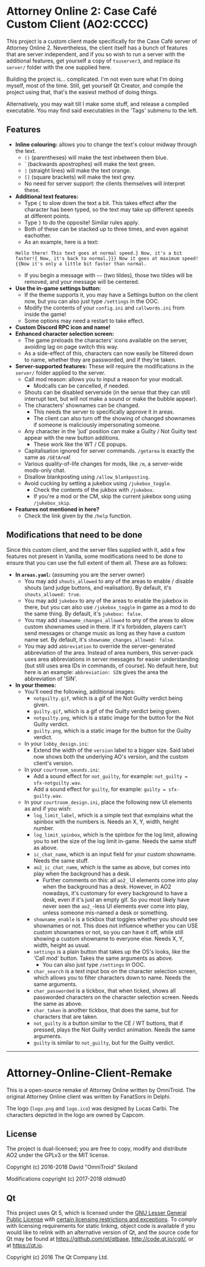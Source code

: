 # Attorney Online 2: Case Café Custom Client (AO2:CCCC)

This project is a custom client made specifically for the Case Café server of Attorney Online 2. Nevertheless, the client itself has a bunch of features that are server independent, and if you so wish to run a server with the additional features, get yourself a copy of `tsuserver3`, and replace its `server/` folder with the one supplied here.

Building the project is... complicated. I'm not even sure what I'm doing myself, most of the time. Still, get yourself Qt Creator, and compile the project using that, that's the easiest method of doing things.

Alternatively, you may wait till I make some stuff, and release a compiled executable. You may find said executables in the 'Tags' submenu to the left.

## Features

- **Inline colouring:** allows you to change the text's colour midway through the text.
  - `()` (parentheses) will make the text inbetween them blue.
  - \` (backwards apostrophes) will make the text green.
  - `|` (straight lines) will make the text orange.
  - `[]` (square brackets) will make the text grey.
  - No need for server support: the clients themselves will interpret these.
- **Additional text features:**
  - Type `{` to slow down the text a bit. This takes effect after the character has been typed, so the text may take up different speeds at different points.
  - Type `}` to do the opposite! Similar rules apply.
  - Both of these can be stacked up to three times, and even against eachother.
  - As an example, here is a text:
  ```
  Hello there! This text goes at normal speed.} Now, it's a bit faster!{ Now, it's back to normal.}}} Now it goes at maximum speed! {{Now it's only a little bit faster than normal.
  ```
  - If you begin a message with `~~` (two tildes), those two tildes will be removed, and your message will be centered.
- **Use the in-game settings button:**
  - If the theme supports it, you may have a Settings button on the client now, but you can also just type `/settings` in the OOC.
  - Modify the contents of your `config.ini` and `callwords.ini` from inside the game!
  - Some options may need a restart to take effect.
- **Custom Discord RPC icon and name!**
- **Enhanced character selection screen:**
  - The game preloads the characters' icons available on the server, avoiding lag on page switch this way.
  - As a side-effect of this, characters can now easily be filtered down to name, whether they are passworded, and if they're taken.
- **Server-supported features:** These will require the modifications in the `server/` folder applied to the server.
  - Call mod reason: allows you to input a reason for your modcall.
    - Modcalls can be cancelled, if needed.
  - Shouts can be disabled serverside (in the sense that they can still interrupt text, but will not make a sound or make the bubble appear).
  - The characters' shownames can be changed.
    - This needs the server to specifically approve it in areas.
    - The client can also turn off the showing of changed shownames if someone is maliciously impersonating someone.
  - Any character in the 'jud' position can make a Guilty / Not Guilty text appear with the new button additions.
    - These work like the WT / CE popups.
  - Capitalisation ignored for server commands. `/getarea` is exactly the same as `/GEtAreA`!
  - Various quality-of-life changes for mods, like `/m`, a server-wide mods-only chat.
  - Disallow blankposting using `/allow_blankposting`.
  - Avoid cucking by setting a jukebox using `/jukebox_toggle`.
    - Check the contents of the jukbox with `/jukebox`.
    - If you're a mod or the CM, skip the current jukebox song using `/jukebox_skip`.
- **Features not mentioned in here?**
  - Check the link given by the `/help` function.

## Modifications that need to be done

Since this custom client, and the server files supplied with it, add a few features not present in Vanilla, some modifications need to be done to ensure that you can use the full extent of them all. These are as follows:

- **In `areas.yaml`:** (assuming you are the server owner)
  - You may add `shouts_allowed` to any of the areas to enable / disable shouts (and judge buttons, and realisation). By default, it's `shouts_allowed: true`.
  - You may add `jukebox` to any of the areas to enable the jukebox in there, but you can also use `/jukebox_toggle` in game as a mod to do the same thing. By default, it's `jukebox: false`.
  - You may add `showname_changes_allowed` to any of the areas to allow custom shownames used in there. If it's forbidden, players can't send messages or change music as long as they have a custom name set. By default, it's `showname_changes_allowed: false`.
  - You may add `abbreviation` to override the server-generated abbreviation of the area. Instead of area numbers, this server-pack uses area abbreviations in server messages for easier understanding (but still uses area IDs in commands, of course). No default here, but here is an example: `abbreviation: SIN` gives the area the abbreviation of 'SIN'.
- **In your themes:**
  - You'll need the following, additional images:
    - `notguilty.gif`, which is a gif of the Not Guilty verdict being given.
    - `guilty.gif`, which is a gif of the Guilty verdict being given.
    - `notguilty.png`, which is a static image for the button for the Not Guilty verdict.
    - `guilty.png`, which is a static image for the button for the Guilty verdict.
  - In your `lobby_design.ini`:
    - Extend the width of the `version` label to a bigger size. Said label now shows both the underlying AO's version, and the custom client's version.
  - In your `courtroom_sounds.ini`:
    - Add a sound effect for `not_guilty`, for example: `not_guilty = sfx-notguilty.wav`.
    - Add a sound effect for `guilty`, for example: `guilty = sfx-guilty.wav`.
  - In your `courtroom_design.ini`, place the following new UI elements as and if you wish:
    - `log_limit_label`, which is a simple text that exmplains what the spinbox with the numbers is. Needs an X, Y, width, height number.
    - `log_limit_spinbox`, which is the spinbox for the log limit, allowing you to set the size of the log limit in-game. Needs the same stuff as above.
    - `ic_chat_name`, which is an input field for your custom showname. Needs the same stuff.
    - `ao2_ic_chat_name`, which is the same as above, but comes into play when the background has a desk.
      - Further comments on this: all `ao2_` UI elements come into play when the background has a desk. However, in AO2 nowadays, it's customary for every background to have a desk, even if it's just an empty gif. So you most likely have never seen the `ao2_`-less UI elements ever come into play, unless someone mis-named a desk or something.
    - `showname_enable` is a tickbox that toggles whether you should see shownames or not. This does not influence whether you can USE custom shownames or not, so you can have it off, while still showing a custom showname to everyone else. Needs X, Y, width, height as usual.
    - `settings` is a plain button that takes up the OS's looks, like the 'Call mod' button. Takes the same arguments as above.
      - You can also just type `/settings` in OOC.
    - `char_search` is a text input box on the character selection screen, which allows you to filter characters down to name. Needs the same arguments.
    - `char_passworded` is a tickbox, that when ticked, shows all passworded characters on the character selection screen. Needs the same as above.
    - `char_taken` is another tickbox, that does the same, but for characters that are taken.
    - `not_guilty` is a button similar to the CE / WT buttons, that if pressed, plays the Not Guilty verdict animation. Needs the same arguments.
    - `guilty` is similar to `not_guilty`, but for the Guilty verdict.

---

# Attorney-Online-Client-Remake
This is a open-source remake of Attorney Online written by OmniTroid. The original Attorney Online client was written by FanatSors in Delphi.

The logo (`logo.png` and `logo.ico`) was designed by Lucas Carbi. The characters depicted in the logo are owned by Capcom.

## License

The project is dual-licensed; you are free to copy, modify and distribute AO2 under the GPLv3 or the MIT license.

Copyright (c) 2016-2018 David "OmniTroid" Skoland

Modifications copyright (c) 2017-2018 oldmud0

## Qt
This project uses Qt 5, which is licensed under the [GNU Lesser General Public License](https://www.gnu.org/licenses/lgpl-3.0.txt) with [certain licensing restrictions and exceptions](https://www.qt.io/qt-licensing-terms/). To comply with licensing requirements for static linking, object code is available if you would like to relink with an alternative version of Qt, and the source code for Qt may be found at https://github.com/qt/qtbase, http://code.qt.io/cgit/, or at https://qt.io.

Copyright (c) 2016 The Qt Company Ltd.
